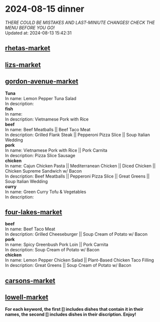 # 2024-08-15 dinner  
*THERE COULD BE MISTAKES AND LAST-MINIUTE CHANGES! CHECK THE MENU BEFORE YOU GO!*  
Updated at: 2024-08-13 15:42:31  
## [rhetas-market](https://wisc-housingdining.nutrislice.com/menu/rhetas-market/dinner/2024-08-15)  
## [lizs-market](https://wisc-housingdining.nutrislice.com/menu/lizs-market/dinner/2024-08-15)  
## [gordon-avenue-market](https://wisc-housingdining.nutrislice.com/menu/gordon-avenue-market/dinner/2024-08-15)  
**Tuna**  
In name: Lemon Pepper Tuna Salad  
In description:   
**fish**  
In name:   
In description: Vietnamese Pork with Rice  
**beef**  
In name: Beef Meatballs || Beef Taco Meat  
In description: Grilled Flank Steak || Pepperoni Pizza Slice || Soup Italian Wedding  
**pork**  
In name: Vietnamese Pork with Rice || Pork Carnita  
In description: Pizza Slice Sausage  
**chicken**  
In name: Cajun Chicken Pasta || Mediterranean Chicken || Diced Chicken || Chicken Supreme Sandwich w/ Bacon  
In description: Beef Meatballs || Pepperoni Pizza Slice || Great Greens || Soup Italian Wedding  
**curry**  
In name: Green Curry Tofu & Vegetables  
In description:   
## [four-lakes-market](https://wisc-housingdining.nutrislice.com/menu/four-lakes-market/dinner/2024-08-15)  
**beef**  
In name: Beef Taco Meat  
In description: Grilled Cheeseburger || Soup Cream of Potato w/ Bacon  
**pork**  
In name: Spicy Greenbush Pork Loin || Pork Carnita  
In description: Soup Cream of Potato w/ Bacon  
**chicken**  
In name: Lemon Pepper Chicken Salad || Plant-Based Chicken Taco Filling  
In description: Great Greens || Soup Cream of Potato w/ Bacon  
## [carsons-market](https://wisc-housingdining.nutrislice.com/menu/carsons-market/dinner/2024-08-15)  
## [lowell-market](https://wisc-housingdining.nutrislice.com/menu/lowell-market/dinner/2024-08-15)  
  
**For each keyword, the first [] includes dishes that contain it in their names, the second [] includes dishes in their discription. Enjoy!**  
